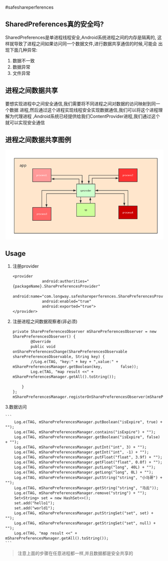 #safeshareperferences

## SharedPreferences真的安全吗?

SharedPreferences是单进程线程安全,Android系统进程之间的内存是隔离的,
这样就导致了进程之间如果访问同一个数据文件,进行数据共享通信的时候,可能会
出现下面几种异常:

1. 数据不一致
2. 数据异常
3. 文件异常

## 进程之间数据共享

要想实现进程中之间安全通信,我们需要将不同进程之间对数据的访问映射到同一个数据
进程,然后通过这个进程实现线程安全实现数据通信,我们可以将这个进程理解为代理进程
,Android系统已经提供给我们ContentProvider进程,我们通过这个就可以实现安全通信

## 进程之间数据共享图例

![sp](art/SharedPreferences.png)

## Usage
1. 注册provider

	```
  	<provider
                 android:authorities="{packageName}.SharePreferencesProvider"
                 android:name="com.longway.safeshareperferences.SharePreferencesProvider"
                 android:enabled="true"
                 android:exported="true">
   	</provider>
	```
2. 注册进程之间数据观察者(非必须)

	```
	private SharePreferencesObserver mSharePreferencesObserver = new 		SharePreferencesObserver() {
        	@Override
        	public void onSharePreferencesChange(SharePreferencesObservable 			sharePreferencesObservable, String key) {
            //Log.e(TAG, "key:" + key + ",value:" + mSharePreferencesManager.getBoolean(key, 		false));
            Log.e(TAG, "map result <<" + mSharePreferencesManager.getAll().toString());

        }
    };
	mSharePreferencesManager.registerOnSharePreferencesObserver(mSharePreferencesObserver);

	```
3.数据访问

	```
        Log.e(TAG, mSharePreferencesManager.putBoolean("isExpire", true) + "");
        Log.e(TAG, mSharePreferencesManager.contains("isExpire") + "");
        Log.e(TAG, mSharePreferencesManager.getBoolean("isExpire", false) + "");
        Log.e(TAG, mSharePreferencesManager.putInt("int", 3) + "");
        Log.e(TAG, mSharePreferencesManager.getInt("int", -1) + "");
        Log.e(TAG, mSharePreferencesManager.putFloat("float", 3.9f) + "");
        Log.e(TAG, mSharePreferencesManager.getFloat("float", 0.0f) + "");
        Log.e(TAG, mSharePreferencesManager.putLong("long", 40L) + "");
        Log.e(TAG, mSharePreferencesManager.getLong("long", 0L) + "");
        Log.e(TAG, mSharePreferencesManager.putString("string", "小马哥") + "");
        Log.e(TAG, mSharePreferencesManager.getString("string", "马云"));
        Log.e(TAG, mSharePreferencesManager.remove("string") + "");
        Set<String> set = new HashSet<>();
        set.add("hello1");
        set.add("world1");
        Log.e(TAG, mSharePreferencesManager.putStringSet("set", set) + "");
        Log.e(TAG, mSharePreferencesManager.getStringSet("set", null) + "");
        Log.e(TAG, "map result <<" + mSharePreferencesManager.getAll().toString());
	```
> 注意上面的步骤在任意进程都一样,并且数据都是安全共享的 